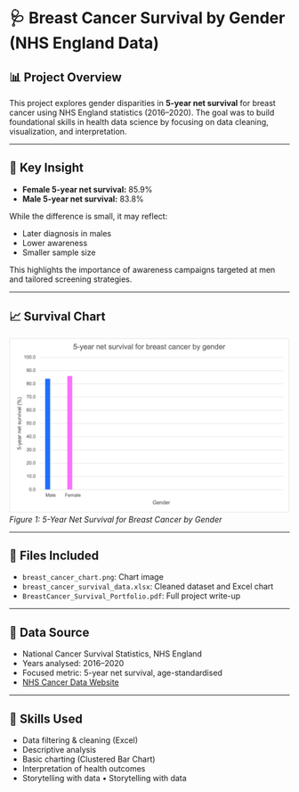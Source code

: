 # 🩺 Breast Cancer Survival by Gender (NHS England Data)

## 📊 Project Overview  
This project explores gender disparities in **5-year net survival** for breast cancer using NHS England statistics (2016–2020). The goal was to build foundational skills in health data science by focusing on data cleaning, visualization, and interpretation.

---

## 💬 Key Insight  
- **Female 5-year net survival:** 85.9%  
- **Male 5-year net survival:** 83.8%

While the difference is small, it may reflect:  
- Later diagnosis in males  
- Lower awareness  
- Smaller sample size  

This highlights the importance of awareness campaigns targeted at men and tailored screening strategies.

---

## 📈 Survival Chart  
![Breast cancer survival chart](breast_cancer_chart.png)  
*Figure 1: 5-Year Net Survival for Breast Cancer by Gender*

---

## 📁 Files Included  
- `breast_cancer_chart.png`: Chart image  
- `breast_cancer_survival_data.xlsx`: Cleaned dataset and Excel chart  
- `BreastCancer_Survival_Portfolio.pdf`: Full project write-up  

---

## 📂 Data Source  
- National Cancer Survival Statistics, NHS England  
- Years analysed: 2016–2020  
- Focused metric: 5-year net survival, age-standardised  
- [NHS Cancer Data Website](https://www.cancerdata.nhs.uk/)

---

## 🚀 Skills Used  
- Data filtering & cleaning (Excel)  
- Descriptive analysis  
- Basic charting (Clustered Bar Chart)  
- Interpretation of health outcomes  
- Storytelling with data
•	Storytelling with data
